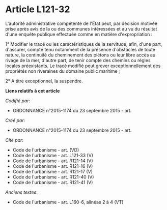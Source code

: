 # Article L121-32

L'autorité administrative compétente de l'Etat peut, par décision motivée prise après avis de la ou des communes intéressées
et au vu du résultat d'une enquête publique effectuée comme en matière d'expropriation :

1° Modifier le tracé ou les caractéristiques de la servitude, afin, d'une part, d'assurer, compte tenu notamment de la
présence d'obstacles de toute nature, la continuité du cheminement des piétons ou leur libre accès au rivage de la mer,
d'autre part, de tenir compte des chemins ou règles locales préexistants. Le tracé modifié peut grever exceptionnellement des
propriétés non riveraines du domaine public maritime ;

2° A titre exceptionnel, la suspendre.

**Liens relatifs à cet article**

_Codifié par_:

  - ORDONNANCE n°2015-1174 du 23 septembre 2015 - art.

_Créé par_:

  - ORDONNANCE n°2015-1174 du 23 septembre 2015 - art.

_Cité par_:

  - Code de l'urbanisme - art. (VD)
  - Code de l'urbanisme - art. L121-33 (V)
  - Code de l'urbanisme - art. R121-14 (V)
  - Code de l'urbanisme - art. R121-16 (V)
  - Code de l'urbanisme - art. R121-17 (V)
  - Code de l'urbanisme - art. R121-40 (V)
  - Code de l'urbanisme - art. R121-41 (V)

_Anciens textes_:

  - Code de l'urbanisme - art. L160-6, alinéas 2 à 4 (VT)
